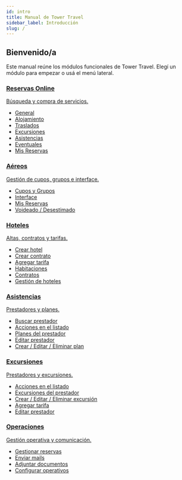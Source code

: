 ```yaml
---
id: intro
title: Manual de Tower Travel
sidebar_label: Introducción
slug: /
---
```


## Bienvenido/a
Este manual reúne los módulos funcionales de Tower Travel. Elegí un módulo para empezar o usá el menú lateral.

<!-- :::info Sugerencia
Si una sección no se despliega, navegá primero a su **Introducción** desde estas tarjetas.
::: -->

<div className="cardsGrid">

  <a className="cardLink" href="./reservas-online/intro">
    <h3>Reservas Online</h3>
    <p>Búsqueda y compra de servicios.</p>
    <ul>
      <li>General</li>
      <li>Alojamiento</li>
      <li>Traslados</li>
      <li>Excursiones</li>
      <li>Asistencias</li>
      <li>Eventuales</li>
      <li>Mis Reservas</li>
    </ul>
  </a>

  <a className="cardLink" href="./aereos/intro">
    <h3>Aéreos</h3>
    <p>Gestión de cupos, grupos e interface.</p>
    <ul>
      <li>Cupos y Grupos</li>
      <li>Interface</li>
      <li>Mis Reservas</li>
      <li>Voideado / Desestimado</li>
    </ul>
  </a>

  <a className="cardLink" href="./hoteles/intro">
    <h3>Hoteles</h3>
    <p>Altas, contratos y tarifas.</p>
    <ul>
      <li>Crear hotel</li>
      <li>Crear contrato</li>
      <li>Agregar tarifa</li>
      <li>Habitaciones</li>
      <li>Contratos</li>
      <li>Gestión de hoteles</li>
    </ul>
  </a>

  <a className="cardLink" href="./asistencias/intro">
    <h3>Asistencias</h3>
    <p>Prestadores y planes.</p>
    <ul>
      <li>Buscar prestador</li>
      <li>Acciones en el listado</li>
      <li>Planes del prestador</li>
      <li>Editar prestador</li>
      <li>Crear / Editar / Eliminar plan</li>
    </ul>
  </a>

  <a className="cardLink" href="./excursiones/excursiones-intro">
    <h3>Excursiones</h3>
    <p>Prestadores y excursiones.</p>
    <ul>
      <li>Acciones en el listado</li>
      <li>Excursiones del prestador</li>
      <li>Crear / Editar / Eliminar excursión</li>
      <li>Agregar tarifa</li>
      <li>Editar prestador</li>
    </ul>
  </a>

  <a className="cardLink" href="./operaciones/intro">
    <h3>Operaciones</h3>
    <p>Gestión operativa y comunicación.</p>
    <ul>
      <li>Gestionar reservas</li>
      <li>Enviar mails</li>
      <li>Adjuntar documentos</li>
      <li>Configurar operativos</li>
    </ul>
  </a>

</div>



<!-- :::tip ¿No ves una categoría?
Revisá el menú lateral o usá la búsqueda (atajo <kbd>Ctrl</kbd> + <kbd>K</kbd> / <kbd>⌘</kbd> + <kbd>K</kbd>).
::: -->
